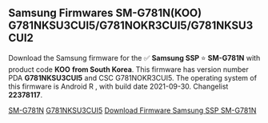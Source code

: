 <h2>Samsung Firmwares SM-G781N(KOO) G781NKSU3CUI5/G781NOKR3CUI5/G781NKSU3CUI2</h2>
Download the Samsung firmware for the ✅ <strong>Samsung SSP </strong> ⭐ <strong>SM-G781N</strong> with product code <strong>KOO</strong> <strong> from South Korea</strong>. This firmware has version number PDA <strong>G781NKSU3CUI5</strong> and CSC G781NOKR3CUI5. The operating system of this firmware is Android R , with build date 2021-09-30. Changelist <strong>22378117</strong>.


[SM-G781N](https://samfirm.shop/samsung/model/SM-G781N)
[G781NKSU3CUI5](https://samfirm.shop/samsung/pda/G781NKSU3CUI5)
[Download Firmware Samsung SSP SM-G781N](https://samfirm.shop/samsung/firmware/461486)
